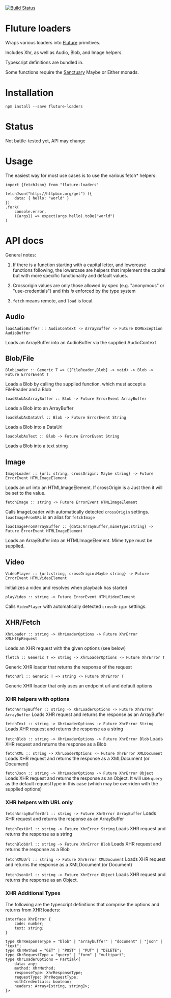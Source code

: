 [![Build Status](https://travis-ci.org/dakom/fluture-loaders.svg?branch=master)](https://travis-ci.org/dakom/fluture-loaders)

# Fluture loaders 

Wraps various loaders into [Fluture](https://github.com/fluture-js/Fluture) primitives.

Includes Xhr, as well as Audio, Blob, and Image helpers.

Typescript definitions are bundled in.

Some functions require the [Sanctuary](https://sanctuary.js.org) Maybe or Either monads.

# Installation

`npm install --save fluture-loaders`

# Status

Not battle-tested yet, API may change

# Usage

The easiest way for most use cases is to use the various fetch* helpers:

```
import {fetchJson} from "fluture-loaders"

fetchJson("http://httpbin.org/get") ({ 
    data: { hello: "world" }
})
.fork(
    console.error,
    ({args}) => expect(args.hello).toBe("world")
)
```

# API docs

General notes: 

1. If there is a function starting with a capital letter, and lowercase functions following, the lowercase are helpers that implement the capital but with more specific functionality and default values.

2. Crossorigin values are only those allowed by spec (e.g. "anonymous" or "use-credentials") and this _is_ enforced by the type system

3. `fetch` means remote, and `load` is local.

## Audio

`loadAudioBuffer :: AudioContext -> ArrayBuffer -> Future DOMException AudioBuffer`

Loads an ArrayBuffer into an AudioBuffer via the supplied AudioContext

## Blob/File

`BlobLoader :: Generic T => ([FileReader,Blob] -> void) -> Blob -> Future ErrorEvent T`

Loads a Blob by calling the supplied function, which must accept a FileReader and a Blob

`loadBlobAsArrayBuffer :: Blob -> Future ErrorEvent ArrayBuffer`

Loads a Blob into an ArrayBuffer

`loadBlobAsDataUrl :: Blob -> Future ErrorEvent String`

Loads a Blob into a DataUrl

`loadblobAsText :: Blob -> Future ErrorEvent String`

Loads a Blob into a text string

## Image

`ImageLoader :: {url: string, crossOrigin: Maybe string} -> Future ErrorEvent HTMLImageElement`

Loads an url into an HTMLImageElement. If crossOrigin is a Just then it will be set to the value.

`fetchImage :: string -> Future ErrorEvent HTMLImageElement`

Calls ImageLoader with automatically detected `crossOrigin` settings.
`loadImageFromURL` is an alias for `fetchImage`

`loadImageFromArrayBuffer :: {data:ArrayBuffer,mimeType:string} -> Future ErrorEvent HTMLImageElement`

Loads an ArrayBuffer into an HTMLImageElement. Mime type must be supplied.

## Video

`VideoPlayer :: {url:string, crossOrigin:Maybe string} -> Future ErrorEvent HTMLVideoElement`

Initializes a video and resolves when playback has started

`playVideo :: string -> Future ErrorEvent HTMLVideoElement`

Calls `VideoPlayer` with automatically detected `crossOrigin` settings.

## XHR/Fetch

`XhrLoader :: string -> XhrLoaderOptions -> Future XhrError XMLHttpRequest`

Loads an XHR request with the given options (see below)


`fletch :: Generic T => string -> XhrLoaderOptions -> Future XhrError T`

Generic XHR loader that returns the response of the request

`fetchUrl :: Generic T => string -> Future XhrError T`

Generic XHR loader that only uses an endpoint url and default options

### XHR helpers with options

`fetchArrayBuffer :: string -> XhrLoaderOptions -> Future XhrError ArrayBuffer`
Loads XHR request and returns the response as an ArrayBuffer

`fetchText :: string -> XhrLoaderOptions -> Future XhrError String`
Loads XHR request and returns the response as a string

`fetchBlob :: string -> XhrLoaderOptions -> Future XhrError Blob`
Loads XHR request and returns the response as a Blob

`fetchXML :: string -> XhrLoaderOptions -> Future XhrError XMLDocument`
Loads XHR request and returns the response as a XMLDocument (or Document)

`fetchJson :: string -> XhrLoaderOptions -> Future XhrError Object`
Loads XHR request and returns the response as an Object.
It will use `query` as the default requestType in this case (which may be overriden with the supplied options)

### XHR helpers with URL only

`fetchArrayBufferUrl :: string -> Future XhrError ArrayBuffer`
Loads XHR request and returns the response as an ArrayBuffer

`fetchTextUrl :: string -> Future XhrError String`
Loads XHR request and returns the response as a string

`fetchBlobUrl :: string -> Future XhrError Blob`
Loads XHR request and returns the response as a Blob

`fetchXMLUrl :: string -> Future XhrError XMLDocument`
Loads XHR request and returns the response as a XMLDocument (or Document)

`fetchJsonUrl :: string -> Future XhrError Object`
Loads XHR request and returns the response as an Object.

### XHR Additional Types

The following are the typescript definitions that comprise the options and returns from XHR loaders:

```
interface XhrError {
    code: number;
    text: string;
}

type XhrResponseType = "blob" | "arraybuffer" | "document" | "json" | "text";
type XhrMethod = "GET" | "POST" | "PUT" | "DELETE";
type XhrRequestType = "query" | "form" | "multipart";
type XhrLoaderOptions = Partial<{
    data: any;
    method: XhrMethod;
    responseType: XhrResponseType;
    requestType: XhrRequestType;
    withCredentials: boolean;
    headers: Array<[string, string]>;
}>
```

